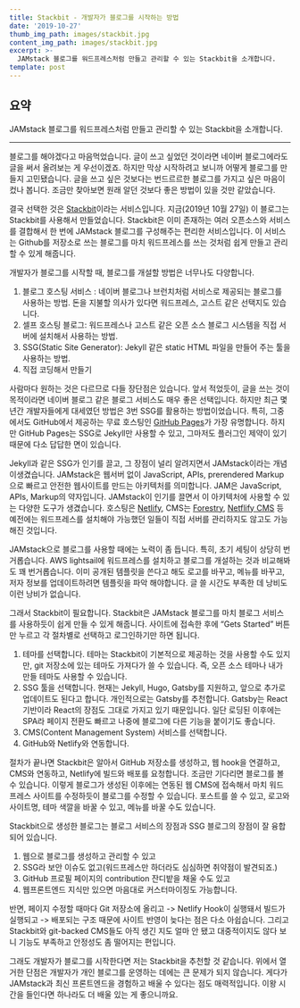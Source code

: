 ```yaml
---
title: Stackbit - 개발자가 블로그를 시작하는 방법
date: '2019-10-27'
thumb_img_path: images/stackbit.jpg
content_img_path: images/stackbit.jpg
excerpt: >-
  JAMstack 블로그를 워드프레스처럼 만들고 관리할 수 있는 Stackbit을 소개합니다.
template: post
---
```



## 요약

JAMstack 블로그를 워드프레스처럼 만들고 관리할 수 있는 Stackbit을 소개합니다.

---

블로그를 해야겠다고 마음먹었습니다. 글이 쓰고 싶었던 것이라면 네이버 블로그에라도 글을 써서 올려보는 게 우선이겠죠. 하지만 막상 시작하려고 보니까 어떻게 블로그를 만들지 고민됐습니다. 글을 쓰고 싶은 것보다는 번드르르한 블로그를 가지고 싶은 마음이 컸나 봅니다. 조금만 찾아보면 원래 알던 것보다 좋은 방법이 있을 것만 같았습니다. 

결국 선택한 것은  [Stackbit](https://stackbit.com)이라는 서비스입니다. 지금(2019년 10월 27일)  이 블로그는 Stackbit를 사용해서 만들었습니다. Stackbit은 이미 존재하는 여러 오픈소스와 서비스를 결합해서 한 번에 JAMstack 블로그를 구성해주는 편리한 서비스입니다. 이 서비스는  Github를 저장소로 쓰는 블로그를 마치 워드프레스를 쓰는 것처럼 쉽게 만들고 관리할 수 있게 해줍니다.

개발자가 블로그를 시작할 때,  블로그를 개설할 방법은 너무나도 다양합니다.  

1. 블로그 호스팅 서비스 : 네이버 블로그나 브런치처럼 서비스로 제공되는 블로그를 사용하는 방법. 돈을 지불할 의사가 있다면 워드프레스, 고스트 같은 선택지도 있습니다.
2. 셀프 호스팅 블로그: 워드프레스나 고스트 같은 오픈 소스 블로그 시스템을 직접 서버에 설치해서 사용하는 방법.
3. SSG(Static Site Generator): Jekyll 같은 static HTML 파일을 만들어 주는 툴을 사용하는 방법.
4. 직접 코딩해서 만들기

사람마다 원하는 것은 다르므로 다들 장단점은 있습니다. 앞서 적었듯이,  글을 쓰는 것이 목적이라면 네이버 블로그 같은 블로그 서비스도 매우 좋은 선택입니다. 하지만 최근 몇년간 개발자들에게 대세였던 방법은 3번 SSG를 활용하는 방법이었습니다. 특히, 그중에서도 GitHub에서 제공하는 무료 호스팅인 [GitHub Pages](https://pages.github.com)가 가장 유명합니다. 하지만 GitHub Pages는 SSG로 Jekyll만 사용할 수 있고, 그마저도 플러그인 제약이 있기 때문에 다소 답답한 면이 있습니다.

Jekyll과 같은 SSG가 인기를 끌고, 그 장점이 널리 알려지면서 JAMstack이라는 개념이생겼습니다.  JAMstack은 웹서버 없이 JavaScript, APIs, prerendered Markup으로 빠르고 안전한 웹사이트를 만드는 아키텍처를 의미합니다. JAM은 JavaScript, APIs, Markup의 약자입니다. JAMstack이 인기를 끌면서 이 아키텍처에 사용할 수 있는 다양한 도구가 생겼습니다. 호스팅은 [Netlify](https://www.netlify.com), CMS는 [Forestry](https://forestry.io), [Netflify CMS](www.netlifycms.org) 등 예전에는 워드프레스를 설치해야 가능했던 일들이 직접 서버를 관리하지도 않고도 가능해진 것입니다.

JAMstack으로 블로그를 사용할 때에는 노력이 좀 듭니다. 특히, 초기 세팅이 상당히 번거롭습니다. AWS lightsail에 워드프레스를 설치하고 블로그를 개설하는 것과 비교해봐도 꽤 번거롭습니다.  이미 공개된 템플릿을 쓴다고 해도 로고를 바꾸고, 메뉴를 바꾸고, 저자 정보를 업데이트하려면 템플릿을 파악 해야합니다. 글 쓸 시간도 부족한 데 낭비도 이런 낭비가 없습니다. 

그래서 Stackbit이 필요합니다. Stackbit은  JAMstack 블로그를 마치 블로그 서비스를 사용하듯이 쉽게 만들 수 있게 해줍니다. 사이트에 접속한 후에 “Gets Started” 버튼만 누르고 각 절차별로 선택하고 로그인하기만 하면 됩니다.

1. 테마를 선택합니다. 테마는 Stackbit이 기본적으로 제공하는 것을 사용할 수도 있지만, git 저장소에 있는 테마도 가져다가 쓸 수 있습니다. 즉, 오픈 소스 테마나 내가 만들 테마도 사용할 수 있습니다.
2. SSG 툴을 선택합니다. 현재는 Jekyll, Hugo, Gatsby를 지원하고, 앞으로 추가로 업데이트도 된다고 합니다. 개인적으로는 Gatsby를 추천합니다. Gatsby는 React 기반이라 React의 장점도 그대로 가지고 있기 때문입니다. 일단 로딩된 이후에는 SPA라 페이지 전환도 빠르고 나중에 블로그에 다른 기능을 붙이기도 좋습니다.
3. CMS(Content Management System) 서비스를 선택합니다.
4. GitHub와 Netlify와 연동합니다.

절차가 끝나면 Stackbit은 알아서 GitHub 저장소를 생성하고,  웹 hook을 연결하고, CMS와 연동하고, Netlify에 빌드와 배포를 요청합니다. 조금만 기다리면 블로그를 볼 수 있습니다. 이렇게 블로그가 생성된 이후에는 연동된 웹 CMS에 접속해서 마치 워드프레스 사이트를 수정하듯이 블로그를 수정할 수 있습니다. 포스트를 쓸 수 있고, 로고와 사이트명, 테마 색깔을 바꿀 수 있고, 메뉴를 바꿀 수도 있습니다.

Stackbit으로 생성한 블로그는  블로그 서비스의 장점과  SSG 블로그의 장점이  잘 융합되어 있습니다.
1. 웹으로 블로그를 생성하고 관리할 수 있고
2. SSG라 보안 이슈도 없고(워드프레스만 하더라도 심심하면 취약점이 발견되죠.)
3. GitHub 프로필 페이지의 contribution 잔디밭을 채울 수도 있고
4. 웹프론트엔드 지식만 있으면 마음대로 커스터마이징도 가능합니다.

반면, 페이지 수정할 때마다 Git 저장소에 올리고 -> Netlify Hook이 실행돼서 빌드가 실행되고 -> 배포되는 구조 때문에 사이트 반영이 늦다는 점은 다소 아쉽습니다. 그리고 Stackbit와  git-backed CMS들도 아직 생긴 지도 얼마 안 됐고 대중적이지도 않다 보니 기능도 부족하고 안정성도 좀 떨어지는 편입니다.

그래도 개발자가 블로그를 시작한다면 저는 Stackbit을 추천할 것 같습니다. 위에서 열거한 단점은 개발자가 개인 블로그를 운영하는 데에는 큰 문제가 되지 않습니다. 게다가 JAMstack과 최신 프론트엔드을 경험하고 배울 수 있다는 점도 매력적입니다. 이왕 시간을 들인다면 하나라도 더 배울 있는 게 좋으니까요.

